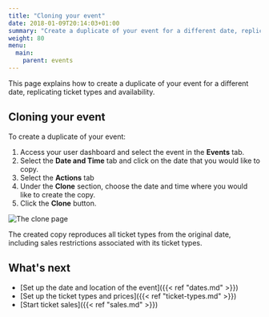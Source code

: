 ```yaml
---
title: "Cloning your event"
date: 2018-01-09T20:14:03+01:00
summary: "Create a duplicate of your event for a different date, replicating ticket types and availability."
weight: 80
menu:
  main:
    parent: events
---
```


This page explains how to create a duplicate of your event for a different date, replicating ticket types and availability.

## Cloning your event

To create a duplicate of your event:

1. Access your user dashboard and select the event in the **Events** tab.
2. Select the **Date and Time** tab and click on the date that you would like to copy. 
3. Select the **Actions** tab
4. Under the **Clone** section, choose the date and time where you would like to create the copy.
5. Click the **Clone** button.

![The clone page](/img/screenshots/events/clone.jpg)

The created copy reproduces all ticket types from the original date, including sales restrictions associated with its ticket types. 

## What's next

* [Set up the date and location of the event]({{< ref "dates.md" >}})
* [Set up the ticket types and prices]({{< ref "ticket-types.md" >}})
* [Start ticket sales]({{< ref "sales.md" >}})
 